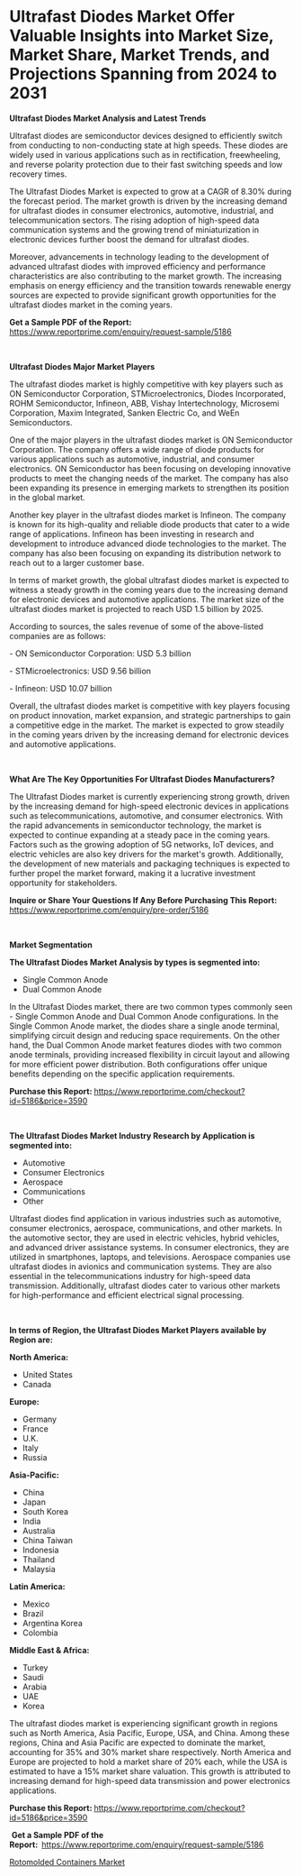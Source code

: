 <p><h1>Ultrafast Diodes Market Offer Valuable Insights into Market Size, Market Share, Market Trends, and Projections Spanning from 2024 to 2031</h1></p><p><strong>Ultrafast Diodes Market Analysis and Latest Trends</strong></p>
<p><p>Ultrafast diodes are semiconductor devices designed to efficiently switch from conducting to non-conducting state at high speeds. These diodes are widely used in various applications such as in rectification, freewheeling, and reverse polarity protection due to their fast switching speeds and low recovery times.</p><p>The Ultrafast Diodes Market is expected to grow at a CAGR of 8.30% during the forecast period. The market growth is driven by the increasing demand for ultrafast diodes in consumer electronics, automotive, industrial, and telecommunication sectors. The rising adoption of high-speed data communication systems and the growing trend of miniaturization in electronic devices further boost the demand for ultrafast diodes.</p><p>Moreover, advancements in technology leading to the development of advanced ultrafast diodes with improved efficiency and performance characteristics are also contributing to the market growth. The increasing emphasis on energy efficiency and the transition towards renewable energy sources are expected to provide significant growth opportunities for the ultrafast diodes market in the coming years.</p></p>
<p><strong>Get a Sample PDF of the Report:&nbsp;</strong> <a href="https://www.reportprime.com/enquiry/request-sample/5186">https://www.reportprime.com/enquiry/request-sample/5186</a></p>
<p>&nbsp;</p>
<p><strong>Ultrafast Diodes Major Market Players</strong></p>
<p><p>The ultrafast diodes market is highly competitive with key players such as ON Semiconductor Corporation, STMicroelectronics, Diodes Incorporated, ROHM Semiconductor, Infineon, ABB, Vishay Intertechnology, Microsemi Corporation, Maxim Integrated, Sanken Electric Co, and WeEn Semiconductors.</p><p>One of the major players in the ultrafast diodes market is ON Semiconductor Corporation. The company offers a wide range of diode products for various applications such as automotive, industrial, and consumer electronics. ON Semiconductor has been focusing on developing innovative products to meet the changing needs of the market. The company has also been expanding its presence in emerging markets to strengthen its position in the global market.</p><p>Another key player in the ultrafast diodes market is Infineon. The company is known for its high-quality and reliable diode products that cater to a wide range of applications. Infineon has been investing in research and development to introduce advanced diode technologies to the market. The company has also been focusing on expanding its distribution network to reach out to a larger customer base.</p><p>In terms of market growth, the global ultrafast diodes market is expected to witness a steady growth in the coming years due to the increasing demand for electronic devices and automotive applications. The market size of the ultrafast diodes market is projected to reach USD 1.5 billion by 2025.</p><p>According to sources, the sales revenue of some of the above-listed companies are as follows:</p><p>- ON Semiconductor Corporation: USD 5.3 billion</p><p>- STMicroelectronics: USD 9.56 billion</p><p>- Infineon: USD 10.07 billion</p><p>Overall, the ultrafast diodes market is competitive with key players focusing on product innovation, market expansion, and strategic partnerships to gain a competitive edge in the market. The market is expected to grow steadily in the coming years driven by the increasing demand for electronic devices and automotive applications.</p></p>
<p>&nbsp;</p>
<p><strong>What Are The Key Opportunities For Ultrafast Diodes Manufacturers?</strong></p>
<p><p>The Ultrafast Diodes market is currently experiencing strong growth, driven by the increasing demand for high-speed electronic devices in applications such as telecommunications, automotive, and consumer electronics. With the rapid advancements in semiconductor technology, the market is expected to continue expanding at a steady pace in the coming years. Factors such as the growing adoption of 5G networks, IoT devices, and electric vehicles are also key drivers for the market's growth. Additionally, the development of new materials and packaging techniques is expected to further propel the market forward, making it a lucrative investment opportunity for stakeholders.</p></p>
<p><strong>Inquire or Share Your Questions If Any Before Purchasing This Report:</strong> <a href="https://www.reportprime.com/enquiry/pre-order/5186">https://www.reportprime.com/enquiry/pre-order/5186</a></p>
<p>&nbsp;</p>
<p><strong>Market Segmentation</strong></p>
<p><strong>The Ultrafast Diodes Market Analysis by types is segmented into:</strong></p>
<p><ul><li>Single Common Anode</li><li>Dual Common Anode</li></ul></p>
<p><p>In the Ultrafast Diodes market, there are two common types commonly seen - Single Common Anode and Dual Common Anode configurations. In the Single Common Anode market, the diodes share a single anode terminal, simplifying circuit design and reducing space requirements. On the other hand, the Dual Common Anode market features diodes with two common anode terminals, providing increased flexibility in circuit layout and allowing for more efficient power distribution. Both configurations offer unique benefits depending on the specific application requirements.</p></p>
<p><strong>Purchase this Report:&nbsp;</strong><a href="https://www.reportprime.com/checkout?id=5186&price=3590">https://www.reportprime.com/checkout?id=5186&price=3590</a></p>
<p>&nbsp;</p>
<p><strong>The Ultrafast Diodes Market Industry Research by Application is segmented into:</strong></p>
<p><ul><li>Automotive</li><li>Consumer Electronics</li><li>Aerospace</li><li>Communications</li><li>Other</li></ul></p>
<p><p>Ultrafast diodes find application in various industries such as automotive, consumer electronics, aerospace, communications, and other markets. In the automotive sector, they are used in electric vehicles, hybrid vehicles, and advanced driver assistance systems. In consumer electronics, they are utilized in smartphones, laptops, and televisions. Aerospace companies use ultrafast diodes in avionics and communication systems. They are also essential in the telecommunications industry for high-speed data transmission. Additionally, ultrafast diodes cater to various other markets for high-performance and efficient electrical signal processing.</p></p>
<p>&nbsp;</p>
<p><strong>In terms of Region, the Ultrafast Diodes Market Players available by Region are:</strong></p>
<p>
    <p> <strong> North America: </strong>
        <ul>
            <li>United States</li>
            <li>Canada</li>
        </ul>
        </p> 
    <p> <strong> Europe: </strong>
        <ul>
            <li>Germany</li>
            <li>France</li>
            <li>U.K.</li>
            <li>Italy</li>
            <li>Russia</li>
        </ul>
        </p> 
    <p> <strong> Asia-Pacific: </strong>
        <ul>
            <li>China</li>
            <li>Japan</li>
            <li>South Korea</li>
            <li>India</li>
            <li>Australia</li>
            <li>China Taiwan</li>
            <li>Indonesia</li>
            <li>Thailand</li>
            <li>Malaysia</li>
        </ul>
        </p> 
    <p> <strong> Latin America: </strong>
        <ul>
            <li>Mexico</li>
            <li>Brazil</li>
            <li>Argentina Korea</li>
            <li>Colombia</li>
        </ul>
        </p> 
    <p> <strong> Middle East & Africa: </strong>
        <ul>
            <li>Turkey</li>
            <li>Saudi</li>
            <li>Arabia</li>
            <li>UAE</li>
            <li>Korea</li>
        </ul>
    </p>
    </p>
<p><p>The ultrafast diodes market is experiencing significant growth in regions such as North America, Asia Pacific, Europe, USA, and China. Among these regions, China and Asia Pacific are expected to dominate the market, accounting for 35% and 30% market share respectively. North America and Europe are projected to hold a market share of 20% each, while the USA is estimated to have a 15% market share valuation. This growth is attributed to increasing demand for high-speed data transmission and power electronics applications.</p></p>
<p><strong>Purchase this Report: </strong><a href="https://www.reportprime.com/checkout?id=5186&price=3590">https://www.reportprime.com/checkout?id=5186&price=3590</a></p>
<p>&nbsp;<strong>Get a Sample PDF of the Report:&nbsp;&nbsp;</strong><a href="https://www.reportprime.com/enquiry/request-sample/5186">https://www.reportprime.com/enquiry/request-sample/5186</a></p>
<p><strong></strong></p>
<p><p><a href="https://meowing-lemming-dd3.notion.site/Rotomolded-Containers-Market-Share-Market-New-Trends-Analysis-Report-By-Type-By-Application-By-E-923e71fcc37547cc96ea13a6fa425848">Rotomolded Containers Market</a></p></p>